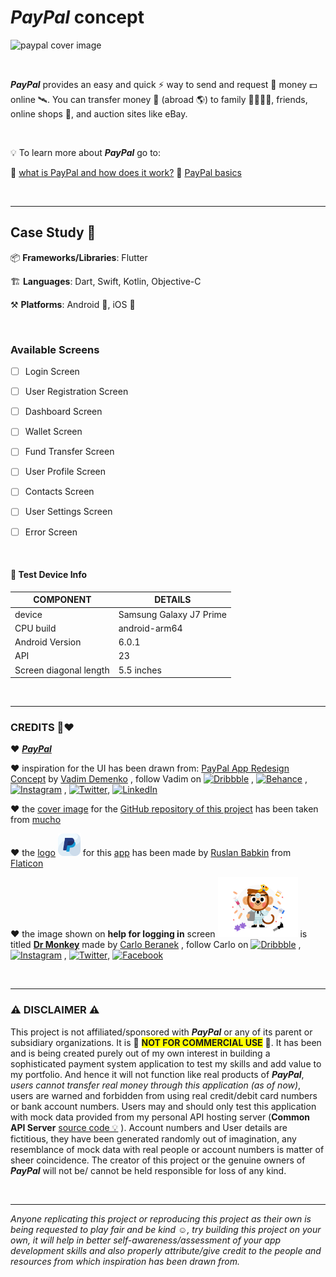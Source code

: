 # *PayPal* concept 



![paypal cover image](https://upload.wikimedia.org/wikipedia/commons/thumb/b/b5/PayPal.svg/2560px-PayPal.svg.png)

<br>

***PayPal*** provides an easy and quick ⚡ way to send and request 📨 money 💵 online 🛰️. You can transfer money 💸 (abroad 🌎) to family 👨‍👩‍👧‍👦, friends, online shops 🛒, and auction sites like eBay.





<br>

💡 To learn more about ***PayPal*** go to:

  🔗 [what is PayPal and how does it work?](https://www.paypal.com/be/smarthelp/article/what-is-paypal-and-how-does-it-work-faq1655 "what is PayPal and how does it work?")
  🔗 [PayPal basics](https://www.paypal.com/ca/smarthelp/topic/PAYPAL_BASICS2 "basics of PayPal")



<br>

---

## Case Study 📑



  📦 **Frameworks/Libraries**: Flutter

  🏗 **Languages**: Dart, Swift, Kotlin, Objective-C

  ⚒ **Platforms**: Android 🤖, iOS 🍎

<br>



### Available Screens

- [ ] Login Screen
- [ ] User Registration Screen
- [ ] Dashboard Screen
- [ ] Wallet Screen
- [ ] Fund Transfer Screen
- [ ] User Profile Screen
- [ ] Contacts Screen
- [ ] User Settings  Screen
- [ ] Error Screen



<br>

#### 📱 Test Device Info

| COMPONENT              | DETAILS                 |
| ---------------------- | ----------------------- |
| device                 | Samsung Galaxy J7 Prime |
| CPU build              | android-arm64           |
| Android Version        | 6.0.1                   |
| API                    | 23                      |
| Screen diagonal length | 5.5 inches              |



<br>

---



### CREDITS 🙏❤

  ❤ [***PayPal***](http://www.paypal.com/)

  ❤ inspiration for the UI has been drawn from: [PayPal App Redesign Concept](https://dribbble.com/shots/14114443-PayPal-App-Redesign-Conept) by [Vadim Demenko](https://dribbble.com/vdemenko) , follow Vadim on [![Dribbble](https://img.shields.io/badge/Dribbble-EA4C89?style=for-the-badge&logo=dribbble&logoColor=white)](https://dribbble.com/vdemenko) , [![Behance](https://img.shields.io/badge/Behance-1769ff?style=for-the-badge&logo=behance&logoColor=white)](https://www.behance.net/vdemenko) , [![Instagram](https://img.shields.io/badge/@vademenko-%23E4405F.svg?style=for-the-badge&logo=Instagram&logoColor=white)](https://www.instagram.com/vademenko/) , [![Twitter](https://img.shields.io/badge/@vademenko-%231DA1F2.svg?style=for-the-badge&logo=Twitter&logoColor=white)](https://twitter.com/vademenko), [![LinkedIn](https://img.shields.io/badge/linkedin-%230077B5.svg?style=for-the-badge&logo=linkedin&logoColor=white)](https://www.linkedin.com/in/vdemenko/)

  ❤ the [cover image](https://wearemucho.com/project/paypal-illustration/) for the [GitHub repository of this project](https://github.com/brownboycodes/Paypal-Concept-Flutter) has been taken from [mucho](https://wearemucho.com/)

  ❤ the [logo](https://www.flaticon.com/premium-icon/paypal_2504931?term=paypal&page=1&position=1&page=1&position=1&related_id=2504931&origin=style)  <img src="assets/images/paypal-logo-rounded-square.png" alt="app logo" width="36"/> for this [app](https://github.com/brownboycodes/Paypal-Concept-Flutter) has been made by [Ruslan Babkin](https://www.flaticon.com/authors/ruslan-babkin) from [Flaticon](https://www.flaticon.com/)

  ❤ the image shown on **help for logging in**  screen  <img src="assets/images/dr-monkey.jpg" alt="Dr Monkey" width="128"/>   is titled [**Dr Monkey**](https://dribbble.com/shots/4203971-DR-MONKEY/attachments/10259300?mode=media) made by [Carlo Beranek](https://carloberanek.com/) , follow Carlo on [![Dribbble](https://img.shields.io/badge/Dribbble-EA4C89?style=for-the-badge&logo=dribbble&logoColor=white)](https://dribbble.com/CarloBeranek) , [![Instagram](https://img.shields.io/badge/@carloberanek-%23E4405F.svg?style=for-the-badge&logo=Instagram&logoColor=white)](https://www.instagram.com/carloberanek/) , [![Twitter](https://img.shields.io/badge/@CarloBeranek-%231DA1F2.svg?style=for-the-badge&logo=Twitter&logoColor=white)](https://twitter.com/CarloBeranek), [![Facebook](https://img.shields.io/badge/Facebook-%231877F2.svg?style=for-the-badge&logo=Facebook&logoColor=white)](https://www.facebook.com/beranekillustrations)



<br>


---



### ⚠ DISCLAIMER ⚠

This project is not affiliated/sponsored with ***PayPal*** or any of its parent or subsidiary organizations. It is 🚨 <span style="background-color: #FFFF00">**NOT FOR COMMERCIAL USE**</span> 🚨. It has been and is being created purely out of my own interest in building a sophisticated payment system application to test my skills and add value to my portfolio. And hence it will not function like real products of ***PayPal***, *users cannot transfer real money through this application (as of now)*, users are warned and forbidden from using real credit/debit card numbers or bank account numbers. Users may and should only test this application with mock data provided from my personal API hosting server (**Common API Server** [source code 💡](https://github.com/brownboycodes/common-api-server) ). Account numbers and User details are fictitious, they have been generated randomly out of imagination, any resemblance of mock data with real people or account numbers is matter of sheer coincidence. The creator of this project or the genuine owners of ***PayPal*** will not be/ cannot be held responsible for loss of any kind.



<br>



---

*Anyone replicating this project or reproducing this project as their own is being requested to play fair and be kind ☺, try building this project on your own, it will help in better self-awareness/assessment of your app development skills and also properly attribute/give credit to the people and resources from which inspiration has been drawn from.*
